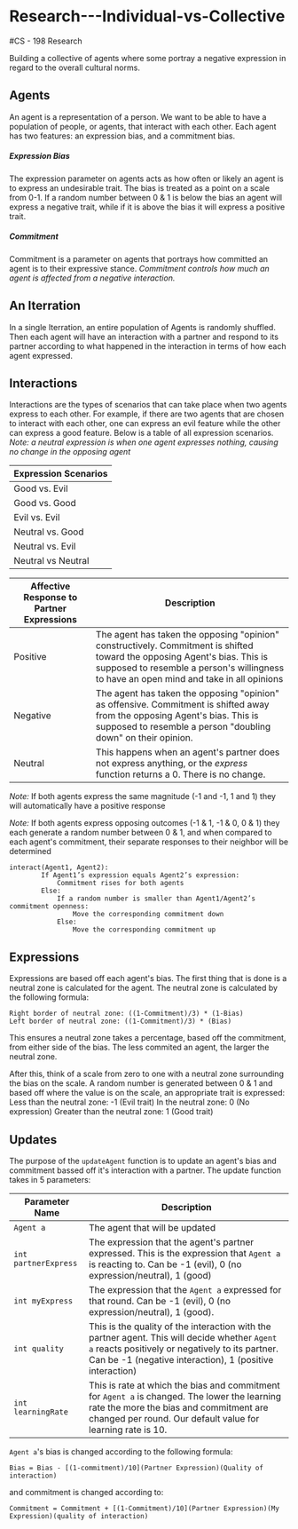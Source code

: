 # Research---Individual-vs-Collective
#CS - 198 Research

Building a collective of agents where some portray a negative expression in regard to the overall cultural norms. 

## Agents

An agent is a representation of a person. We want to be able to have a population of people, or agents, that interact with each other. Each agent has two features: an expression bias, and a commitment bias. 
##### Expression Bias
The expression parameter on agents acts as how often or likely an agent is to express an undesirable trait. The bias is treated as a point on a scale from 0-1. If a random number between 0 & 1 is below the bias an agent will express a negative trait, while if it is above the bias it will express a positive trait.


##### Commitment
Commitment is a parameter on agents that portrays how committed an agent is to their expressive stance. *Commitment controls how much an agent is affected from a negative interaction.* 

## An Iterration
In a single Iterration, an entire population of Agents is randomly shuffled. Then each agent will have an interaction with a partner and respond to its partner according to what happened in the interaction in terms of how each agent expressed.


## Interactions

Interactions are the types of scenarios that can take place when two agents express to each other. For example, if there are two agents that are chosen to interact with each other, one can express an evil feature while the other can express a good feature. Below is a table of all expression scenarios.
*Note: a neutral expression is when one agent expresses nothing, causing no change in the opposing agent*

| Expression Scenarios  | 
| ------------- | 
| Good vs. Evil  |
| Good vs. Good  | 
| Evil vs. Evil  |
| Neutral vs. Good | 
| Neutral vs. Evil | 
| Neutral vs Neutral |

| Affective Response to Partner Expressions | Description |
| ------------- | ------------- |
| Positive | The agent has taken the opposing "opinion" constructively. Commitment is shifted toward the opposing Agent's bias. This is supposed to resemble a person's willingness to have an open mind and take in all opinions |
| Negative | The agent has taken the opposing "opinion" as offensive. Commitment is shifted away from the opposing Agent's bias. This is supposed to resemble a person "doubling down" on their opinion. |
| Neutral | This happens when an agent's partner does not express anything, or the *express* function returns a 0. There is no change. |

*Note:* If both agents express the same magnitude (-1 and -1, 1 and 1) they will automatically have a positive response

*Note:* If both agents express opposing outcomes (-1 & 1, -1 & 0, 0 & 1) they each generate a random number between 0 & 1, and when compared to each agent's commitment, their separate responses to their neighbor will be determined
```
interact(Agent1, Agent2):
		If Agent1’s expression equals Agent2’s expression:
			Commitment rises for both agents
		Else:
			If a random number is smaller than Agent1/Agent2’s commitment openness:
				Move the corresponding commitment down
			Else:
				Move the corresponding commitment up
```

## Expressions

Expressions are based off each agent's bias. The first thing that is done is a neutral zone is calculated for the agent. The neutral zone is calculated by the following formula:
```
Right border of neutral zone: ((1-Commitment)/3) * (1-Bias)
Left border of neutral zone: ((1-Commitment)/3) * (Bias)
```
This ensures a neutral zone takes a percentage, based off the commitment, from either side of the bias. The less commited an agent, the larger the neutral zone.

After this, think of a scale from zero to one with a neutral zone surrounding the bias on the scale. A random number is generated between 0 & 1 and based off where the value is on the scale, an appropriate trait is expressed:
	Less than the neutral zone: -1 (Evil trait)
	In the neutral zone: 0 (No expression)
	Greater than the neutral zone: 1 (Good trait)

## Updates

The purpose of the ```updateAgent``` function is to update an agent's bias and commitment bassed off it's interaction with a partner.
The update function takes in 5 parameters:

| Parameter Name | Description |
| ------------- | --------------- | 
| ```Agent a``` | The agent that will be updated |
| ```int partnerExpress``` | The expression that the agent's partner expressed. This is the expression that ```Agent a``` is reacting to. Can be -1 (evil), 0 (no expression/neutral), 1 (good) | 
| ```int myExpress``` | The expression that the ```Agent a``` expressed for that round. Can be -1 (evil), 0 (no expression/neutral), 1 (good). |
| ```int quality``` | This is the quality of the interaction with the partner agent. This will decide whether ```Agent a``` reacts positively or negatively to its partner. Can be -1 (negative interaction), 1 (positive interaction) |
| ```int learningRate``` | This is rate at which the bias and commitment for ```Agent a``` is changed. The lower the learning rate the more the bias and commitment are changed per round. Our default value for learning rate is 10. | 

```Agent a```'s bias is changed according to the following formula:
```
Bias = Bias - [(1-commitment)/10](Partner Expression)(Quality of interaction)
```
and commitment is changed according to: 
```
Commitment = Commitment + [(1-Commitment)/10](Partner Expression)(My Expression)(quality of interaction)
```


